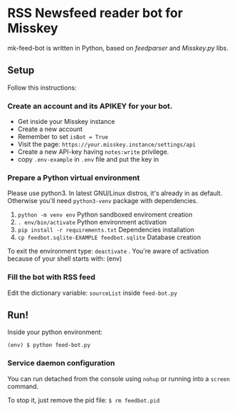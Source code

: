 # RSS Newsfeed reader bot for Misskey

mk-feed-bot is written in Python, based on _feedparser_ and _Misskey.py_ libs.

## Setup

Follow this instructions:

### Create an account and its APIKEY for your bot.

- Get inside your Misskey instance
- Create a new account
- Remember to set `isBot = True`
- Visit the page: `https://your.misskey.instance/settings/api`
- Create a new API-key having `notes:write` privilege.
- copy `.env-example` in `.env` file and put the key in

### Prepare a Python virtual environment 

Please use python3. In latest GNU/Linux distros, it's already in as default. Otherwise you'll need `python3-venv` package with dependencies. 

1. `python -m venv env` Python sandboxed enviroment creation
2. `. env/bin/activate` Python environment activation
3. `pip install -r requirements.txt` Dependencies installation
4. `cp feedbot.sqlite-EXAMPLE feedbot.sqlite` Database creation

To exit the environment type: `deactivate` . You're aware of activation because of your shell starts with: (env)

### Fill the bot with RSS feed

Edit the dictionary variable: `sourceList` inside `feed-bot.py`

## Run!

Inside your python environment:

`(env) $ python feed-bot.py`

### Service daemon configuration

You can run detached from the console using `nohup` or running into a `screen` command.

To stop it, just remove the pid file: `$ rm feedbot.pid` 
